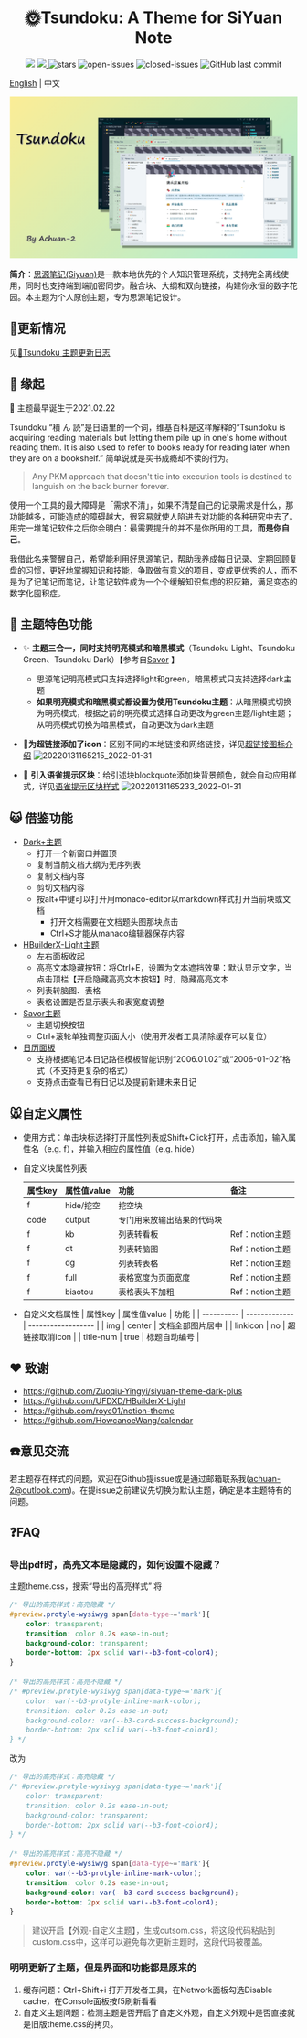 <h1 align="center">🌞Tsundoku: A Theme for SiYuan Note</h1>

<p align="center">          
           <a title="Hits" target="_blank" href="https://github.com/Achuan-2/siyuan-themes-tsundoku-light"><img src="https://hits.b3log.org/Achuan-2/siyuan-themes-tsundoku-light.svg" ></a>
           <a title="GitHub release (latest by date including pre-releases)" target="_blank" href="https://github.com/Achuan-2/siyuan-themes-tsundoku/releases/latest">
                 <img src="https://img.shields.io/github/v/release/Achuan-2/siyuan-themes-tsundoku?include_prereleases&style=flat-square" >
           </a>
           <img src="https://img.shields.io/github/stars/Achuan-2/siyuan-themes-tsundoku" alt="stars">
           <img src="https://img.shields.io/github/issues-raw/Achuan-2/siyuan-themes-tsundoku" alt="open-issues">
           <img src="https://img.shields.io/github/issues-closed-raw/Achuan-2/siyuan-themes-tsundoku" alt="closed-issues">
          <img src="https://img.shields.io/github/last-commit/Achuan-2/siyuan-themes-tsundoku" alt="GitHub last commit">
</p>

[English](./README.md)  | 中文

![](preview.png)



**简介**：[思源笔记(Siyuan)](https://github.com/siyuan-note/siyuan)是一款本地优先的个人知识管理系统，支持完全离线使用，同时也支持端到端加密同步。融合块、大纲和双向链接，构建你永恒的数字花园。本主题为个人原创主题，专为思源笔记设计。

## 🚀更新情况

见[📃Tsundoku 主题更新日志](https://www.yuque.com/achuan-2/siyuan/bkq4s2)


## 💌 缘起

🎉 主题最早诞生于2021.02.22

Tsundoku “積 ん 読”是日语里的一个词，维基百科是这样解释的“Tsundoku is acquiring reading materials but letting them pile up in one's home without reading them. It is also used to refer to books ready for reading later when they are on a bookshelf.” 简单说就是买书成瘾却不读的行为。
> Any PKM approach that doesn't tie into execution tools is destined to languish on the back burner forever.

使用一个工具的最大障碍是「需求不清」，如果不清楚自己的记录需求是什么，那功能越多，可能造成的障碍越大，很容易就使人陷进去对功能的各种研究中去了。用完一堆笔记软件之后你会明白：最需要提升的并不是你所用的工具，**而是你自己**。

我借此名来警醒自己，希望能利用好思源笔记，帮助我养成每日记录、定期回顾复盘的习惯，更好地掌握知识和技能，争取做有意义的项目，变成更优秀的人，而不是为了记笔记而笔记，让笔记软件成为一个个缓解知识焦虑的积灰箱，满足变态的数字化囤积症。


## 🐯 主题特色功能  

- ✨ **主题三合一，同时支持明亮模式和暗黑模式**（Tsundoku Light、Tsundoku Green、Tsundoku Dark）【参考自[Savor](https://github.com/royc01/notion-theme) 】  
  - 思源笔记明亮模式只支持选择light和green，暗黑模式只支持选择dark主题
  - **如果明亮模式和暗黑模式都设置为使用Tsundoku主题**：从暗黑模式切换为明亮模式，根据之前的明亮模式选择自动更改为green主题/light主题；从明亮模式切换为暗黑模式，自动更改为dark主题
  
- 📎**为超链接添加了icon**：区别不同的本地链接和网络链接，详见[超链接图标介绍](https://www.yuque.com/achuan-2/siyuan/gar358)
  ![20220131165215_2022-01-31](https://cdn.jsdelivr.net/gh/Achuan-2/PicBed@pic/assets/README/20220131165215_2022-01-31.png)
- 🧊 **引入语雀提示区块**：给引述块blockquote添加块背景颜色，就会自动应用样式，详见[语雀提示区块样式](https://www.yuque.com/achuan-2/siyuan/obxpvr)
  ![20220131165233_2022-01-31](https://cdn.jsdelivr.net/gh/Achuan-2/PicBed@pic/assets/README/20220131165233_2022-01-31.png)

## 😺 借鉴功能

- [Dark+主题](https://github.com/Zuoqiu-Yingyi/siyuan-theme-dark-plus)
  - 打开一个新窗口并置顶
  - 复制当前文档大纲为无序列表
  - 复制文档内容
  - 剪切文档内容
  - 按alt+中键可以打开用monaco-editor以markdown样式打开当前块或文档
    - 打开文档需要在文档题头图那块点击
    - Ctrl+S才能从manaco编辑器保存内容
- [HBuilderX-Light主题](https://github.com/UFDXD/HBuilderX-Light)
  - 左右面板收起
  - 高亮文本隐藏按钮：将Ctrl+E，设置为文本遮挡效果：默认显示文字，当点击顶栏【开启隐藏高亮文本按钮】时，隐藏高亮文本
  - 列表转脑图、表格
  - 表格设置是否显示表头和表宽度调整
- [Savor主题](https://github.com/royc01/notion-theme)
  - 主题切换按钮
  - Ctrl+滚轮单独调整页面大小（使用开发者工具清除缓存可以复位）
- [日历面板](https://github.com/HowcanoeWang/calendar)
  - 支持根据笔记本日记路径模板智能识别“2006.01.02”或“2006-01-02”格式（不支持更复杂的格式）
  - 支持点击查看已有日记以及提前新建未来日记


## 🐭自定义属性
  - 使用方式：单击块标选择打开属性列表或Shift+Click打开，点击添加，输入属性名（e.g. f），并输入相应的属性值（e.g.  hide）
  - 自定义块属性列表
  
    | 属性key<br /> | 属性值value | 功能                       | 备注            |
    | ----------- | ------------- | ---------------------------- | ----------------- |
    | f         | hide/挖空                  | 挖空块 |  |
    | code      | output      | 专门用来放输出结果的代码块 |                 |
    | f         | kb          | 列表转看板                 | Ref：notion主题 |
    | f         | dt          | 列表转脑图                 | Ref：notion主题 |
    | f         | dg          | 列表转表格                 | Ref：notion主题 |
    | f         | full        | 表格宽度为页面宽度         | Ref：notion主题 |
    | f         | biaotou     | 表格表头不加粗             | Ref：notion主题 |
    
  - 自定义文档属性
    | 属性key  | 属性值value | 功能             |
    | ---------- | ------------- | ------------------ |
    | img      | center      | 文档全部图片居中 |
    | linkicon | no          | 超链接取消icon   |
    | title-num | true          | 标题自动编号   |

## ❤ 致谢

- https://github.com/Zuoqiu-Yingyi/siyuan-theme-dark-plus
- https://github.com/UFDXD/HBuilderX-Light
- https://github.com/royc01/notion-theme
- https://github.com/HowcanoeWang/calendar


## ☎️意见交流

若主题存在样式的问题，欢迎在Github提issue或是通过邮箱联系我(achuan-2@outlook.com)。在提issue之前建议先切换为默认主题，确定是本主题特有的问题。


## ❓FAQ

### 导出pdf时，高亮文本是隐藏的，如何设置不隐藏？

主题theme.css，搜索“导出的高亮样式”
将
```css
/* 导出的高亮样式：高亮隐藏 */
#preview.protyle-wysiwyg span[data-type~='mark']{
    color: transparent;
    transition: color 0.2s ease-in-out;
    background-color: transparent;
    border-bottom: 2px solid var(--b3-font-color4);
}

/* 导出的高亮样式：高亮不隐藏 */
/* #preview.protyle-wysiwyg span[data-type~='mark']{
    color: var(--b3-protyle-inline-mark-color);
    transition: color 0.2s ease-in-out;
    background-color: var(--b3-card-success-background);
    border-bottom: 2px solid var(--b3-font-color4);
} */

```
改为
```css
/* 导出的高亮样式：高亮隐藏 */
/* #preview.protyle-wysiwyg span[data-type~='mark']{
    color: transparent;
    transition: color 0.2s ease-in-out;
    background-color: transparent;
    border-bottom: 2px solid var(--b3-font-color4);
} */

/* 导出的高亮样式：高亮不隐藏 */
#preview.protyle-wysiwyg span[data-type~='mark']{
    color: var(--b3-protyle-inline-mark-color);
    transition: color 0.2s ease-in-out;
    background-color: var(--b3-card-success-background);
    border-bottom: 2px solid var(--b3-font-color4);
}

```
> 建议开启【外观-自定义主题】，生成cutsom.css，将这段代码粘贴到custom.css中，这样可以避免每次更新主题时，这段代码被覆盖。


### 明明更新了主题，但是界面和功能都是原来的

1. 缓存问题：Ctrl+Shift+i 打开开发者工具，在Network面板勾选Disable cache，在Console面板按f5刷新看看
2. 自定义主题问题：检测主题是否开启了自定义外观，自定义外观中是否直接就是旧版theme.css的拷贝。